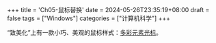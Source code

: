 +++
title = 'Ch05-鼠标替换'
date = 2024-05-26T23:35:19+08:00
draft = false
tags = ["Windows"]
categories = ["计算机科学"]
+++

“致美化”上有一款小巧、美观的鼠标样式：[多彩元素光标][1]。

[1]: https://zhutix.com/ico/elements-cus/
